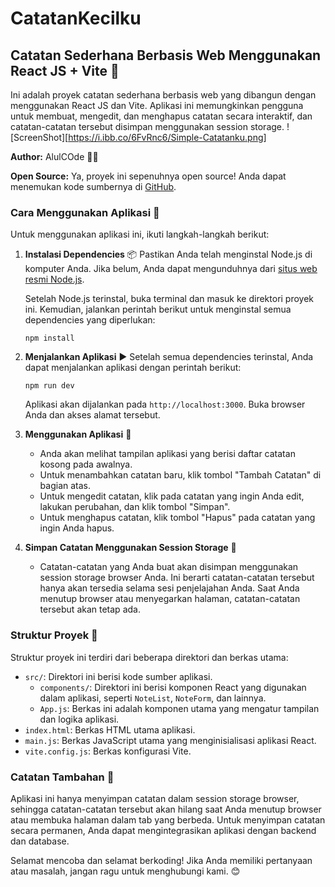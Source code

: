# CatatanKecilku
## Catatan Sederhana Berbasis Web Menggunakan React JS + Vite 📝

Ini adalah proyek catatan sederhana berbasis web yang dibangun dengan menggunakan React JS dan Vite. Aplikasi ini memungkinkan pengguna untuk membuat, mengedit, dan menghapus catatan secara interaktif, dan catatan-catatan tersebut disimpan menggunakan session storage.
![ScreenShot][https://i.ibb.co/6FvRnc6/Simple-Catatanku.png]

**Author:** AlulCOde 🧑‍💻

**Open Source:** Ya, proyek ini sepenuhnya open source! Anda dapat menemukan kode sumbernya di [GitHub](https://github.com/AlulCode45/CatatanKecilku).

### Cara Menggunakan Aplikasi 🚀

Untuk menggunakan aplikasi ini, ikuti langkah-langkah berikut:

1. **Instalasi Dependencies** 📦
   Pastikan Anda telah menginstal Node.js di komputer Anda. Jika belum, Anda dapat mengunduhnya dari [situs web resmi Node.js](https://nodejs.org/).

   Setelah Node.js terinstal, buka terminal dan masuk ke direktori proyek ini. Kemudian, jalankan perintah berikut untuk menginstal semua dependencies yang diperlukan:

   ```
   npm install
   ```

2. **Menjalankan Aplikasi** ▶️
   Setelah semua dependencies terinstal, Anda dapat menjalankan aplikasi dengan perintah berikut:

   ```
   npm run dev
   ```

   Aplikasi akan dijalankan pada `http://localhost:3000`. Buka browser Anda dan akses alamat tersebut.

3. **Menggunakan Aplikasi** 📓
   - Anda akan melihat tampilan aplikasi yang berisi daftar catatan kosong pada awalnya.
   - Untuk menambahkan catatan baru, klik tombol "Tambah Catatan" di bagian atas.
   - Untuk mengedit catatan, klik pada catatan yang ingin Anda edit, lakukan perubahan, dan klik tombol "Simpan".
   - Untuk menghapus catatan, klik tombol "Hapus" pada catatan yang ingin Anda hapus.

4. **Simpan Catatan Menggunakan Session Storage** 💾
   - Catatan-catatan yang Anda buat akan disimpan menggunakan session storage browser Anda. Ini berarti catatan-catatan tersebut hanya akan tersedia selama sesi penjelajahan Anda. Saat Anda menutup browser atau menyegarkan halaman, catatan-catatan tersebut akan tetap ada.

### Struktur Proyek 📂

Struktur proyek ini terdiri dari beberapa direktori dan berkas utama:

- `src/`: Direktori ini berisi kode sumber aplikasi.
  - `components/`: Direktori ini berisi komponen React yang digunakan dalam aplikasi, seperti `NoteList`, `NoteForm`, dan lainnya.
  - `App.js`: Berkas ini adalah komponen utama yang mengatur tampilan dan logika aplikasi.
- `index.html`: Berkas HTML utama aplikasi.
- `main.js`: Berkas JavaScript utama yang menginisialisasi aplikasi React.
- `vite.config.js`: Berkas konfigurasi Vite.

### Catatan Tambahan 📌

Aplikasi ini hanya menyimpan catatan dalam session storage browser, sehingga catatan-catatan tersebut akan hilang saat Anda menutup browser atau membuka halaman dalam tab yang berbeda. Untuk menyimpan catatan secara permanen, Anda dapat mengintegrasikan aplikasi dengan backend dan database.

Selamat mencoba dan selamat berkoding! Jika Anda memiliki pertanyaan atau masalah, jangan ragu untuk menghubungi kami. 😊
